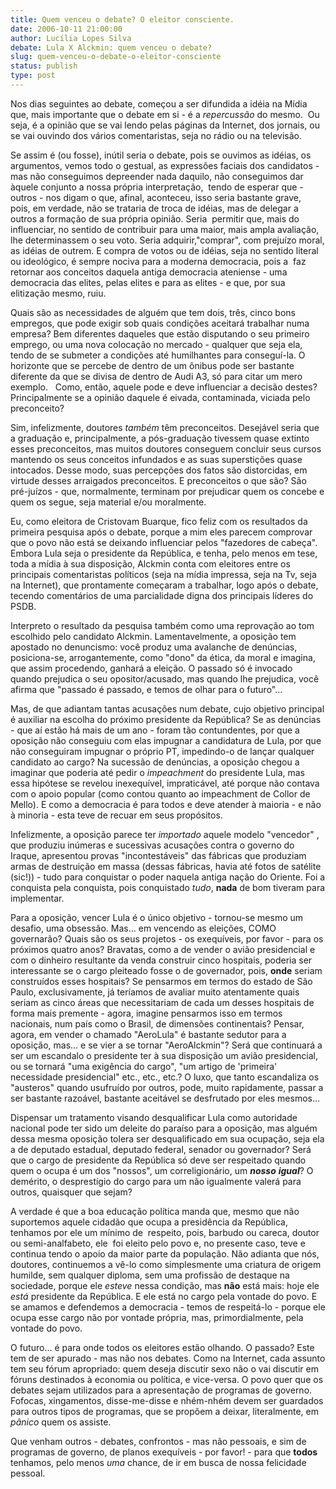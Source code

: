 ```yaml
---
title: Quem venceu o debate? O eleitor consciente.
date: 2006-10-11 21:00:00
author: Lucília Lopes Silva
debate: Lula X Alckmin: quem venceu o debate?
slug: quem-venceu-o-debate-o-eleitor-consciente
status: publish 
type: post
---
```


Nos dias seguintes ao debate, começou a
ser difundida a idéia na Mídia que, mais importante que o debate em si - é a *repercussão*
do mesmo.  Ou seja, é a opinião que se
vai lendo pelas páginas da Internet, dos jornais, ou se vai ouvindo dos vários
comentaristas, seja no rádio ou na televisão.


Se assim é (ou fosse), inútil seria o debate,
pois se ouvimos as idéias, os argumentos, vemos todo o gestual, as expressões
faciais dos candidatos - mas não conseguimos depreender nada daquilo, não
conseguimos dar àquele conjunto a nossa própria interpretação,  tendo de esperar que - outros - nos digam o
que, afinal, aconteceu, isso seria bastante grave,  pois, em verdade, não se trataria de troca de
idéias, mas de delegar a outros a formação de sua própria opinião. Seria  permitir que, mais do influenciar, no sentido
de contribuir para uma maior, mais ampla avaliação, lhe determinassem o seu
voto. Seria adquirir,"comprar", com prejuízo moral, as idéias de outrem. E
compra de votos ou de idéias, seja no sentido literal ou ideológico, é sempre
nociva para a moderna democracia, pois a 
faz retornar aos conceitos daquela antiga democracia ateniense - uma
democracia das elites, pelas elites e para as elites - e que, por sua
elitização mesmo, ruiu. 


Quais são as necessidades de alguém que
tem dois, três, cinco bons empregos, que pode exigir sob quais condições
aceitará trabalhar numa empresa? Bem diferentes daqueles que estão disputando o
seu primeiro emprego, ou uma nova colocação no mercado - qualquer que seja ela,
tendo de se submeter a condições até humilhantes para conseguí-la. O horizonte
que se percebe de dentro de um ônibus pode ser bastante diferente da que se
divisa de dentro de Audi A3, só para citar um mero exemplo.   Como,
então, aquele pode e deve influenciar a decisão destes? Principalmente se a
opinião daquele é eivada, contaminada, viciada pelo preconceito?


Sim, infelizmente, doutores *também*
têm preconceitos. Desejável seria que a graduação e, principalmente, a
pós-graduação tivessem quase extinto esses preconceitos, mas muitos doutores
conseguem concluir seus cursos mantendo os seus conceitos infundados e as suas
superstições quase intocados. Desse modo, suas percepções dos fatos são
distorcidas, em virtude desses arraigados preconceitos. E preconceitos o que
são? São pré-juízos - que, normalmente, terminam por prejudicar quem os concebe
e quem os segue, seja material e/ou moralmente. 


Eu, como eleitora de Cristovam Buarque,
fico feliz com os resultados da primeira pesquisa após o debate, porque a mim eles
parecem comprovar que o povo não está se deixando influenciar pelos "fazedores
de cabeça". Embora Lula seja o presidente da República, e tenha, pelo menos em
tese, toda a mídia à sua disposição, Alckmin conta com eleitores entre os
principais comentaristas políticos (seja na mídia impressa, seja na Tv, seja na
Internet), que prontamente começaram a trabalhar, logo após o debate, tecendo
comentários de uma parcialidade digna dos principais líderes do PSDB.   


Interpreto
o resultado da pesquisa também como uma reprovação ao tom escolhido pelo
candidato Alckmin. Lamentavelmente, a oposição tem apostado no denuncismo: você
produz uma avalanche de denúncias, 
posiciona-se, arrogantemente, como "dono" da ética, da moral e imagina,
que assim procedendo, ganhará a eleição. O passado só é invocado quando
prejudica o seu opositor/acusado, mas quando lhe prejudica, você afirma que "passado
é passado, e temos de olhar para o futuro"...


Mas, de que adiantam tantas acusações num
debate, cujo objetivo principal é auxiliar na escolha do próximo presidente da República? Se as denúncias - que aí estão há mais de um ano - foram tão
contundentes, por que a oposição não conseguiu com elas impugnar a candidatura
de Lula, por que não conseguiram impugnar o próprio PT, impedindo-o de lançar
qualquer candidato ao cargo? Na sucessão de denúncias, a oposição chegou a
imaginar que poderia até pedir o *impeachment* do presidente Lula, mas
essa hipótese se revelou inexequível, impraticável, até porque não contava com
o apoio popular (como contou quanto ao impeachment de Collor de Mello). E como
a democracia é para todos e deve atender à maioria - e não à minoria - esta
teve de recuar em seus propósitos.


Infelizmente, a oposição parece ter *importado*
aquele modelo "vencedor" , que produziu inúmeras e sucessivas acusações contra
o governo do Iraque, apresentou provas "incontestáveis" das fábricas que
produziam armas de destruição em massa (dessas fábricas, havia até fotos de
satélite (sic!)) - tudo para conquistar o poder naquela antiga nação do Oriente. Foi a
conquista pela conquista, pois conquistado *tudo*, **nada** de bom
tiveram para implementar.


Para a oposição, vencer Lula é o único
objetivo - tornou-se mesmo um desafio, uma obsessão. Mas... em vencendo as
eleições, COMO governarão? Quais são os seus projetos - os exequíveis, por
favor - para os próximos quatro anos? Bravatas, como a de vender o avião
presidencial e com o dinheiro resultante da venda construir cinco hospitais,
poderia ser interessante se o cargo pleiteado fosse o de governador, pois, **onde**
seriam construídos esses hospitais? Se pensarmos em termos do estado de São
Paulo, exclusivamente, já teríamos de avaliar muito atentamente quais seriam as
cinco áreas que necessitariam de cada um desses hospitais de forma mais
premente - agora, imagine pensarmos isso em termos nacionais, num país como o
Brasil, de dimensões continentais? Pensar, agora, em vender o chamado
"AeroLula" é bastante sedutor para a oposição, mas... e se vier a se tornar
"AeroAlckmin"? Será que continuará a ser um escandalo o presidente ter à sua
disposição um avião presidencial, ou se tornará "uma exigência do cargo", "um
artigo de 'primeira' necessidade presidencial" etc., etc., etc.? O luxo, que
tanto escandaliza os  "austeros" quando
usufruído por outros, pode, muito rapidamente, passar a ser bastante razoável,
bastante aceitável se desfrutado por eles mesmos...


Dispensar um tratamento visando
desqualificar Lula como autoridade nacional pode ter sido um deleite do paraíso
para a oposição, mas alguém dessa mesma oposição tolera ser desqualificado em sua
ocupação, seja ela a de deputado estadual, deputado federal, senador ou
governador? Será que o cargo de presidente da República só deve ser respeitado
quando quem o ocupa é um dos "nossos", um correligionário, um ***nosso***
***igual***? O demérito, o desprestígio do cargo para um não igualmente
valerá para outros, quaisquer que sejam?


A verdade é que a boa educação política
manda que, mesmo que não suportemos aquele cidadão que ocupa a presidência da República, tenhamos por ele um mínimo de 
respeito, pois, barbudo ou careca, doutor ou semi-analfabeto, ele  foi eleito pelo povo e, no presente caso,
teve e continua tendo o apoio da maior parte da população. Não adianta que nós,
doutores, continuemos a vê-lo como simplesmente uma criatura de origem humilde,
sem qualquer diploma, sem uma profissão de destaque na sociedade, porque ele *esteve*
nessa condição, mas **não** está mais: hoje ele *está* presidente da República. E ele está no cargo pela vontade do povo. E se amamos e defendemos a
democracia - temos de respeitá-lo - porque ele ocupa esse cargo não por vontade
própria, mas, primordialmente, pela vontade do povo.


O futuro... é para onde todos os eleitores
estão olhando. O passado? Este tem de ser apurado - mas não nos debates. Como
na Internet, cada assunto tem seu fórum apropriado: quem deseja discutir sexo
não o vai discutir em fóruns destinados à economia ou política, e vice-versa. O
povo quer que os debates sejam utilizados para a apresentação de programas de
governo. Fofocas, xingamentos, disse-me-disse e nhém-nhém devem ser guardados
para outros tipos de programas, que se propõem a deixar, literalmente, em *pânico*
quem os assiste.


Que venham outros - debates, confrontos - mas não pessoais, e sim
de programas de governo, de planos exequíveis - por favor! - para que **todos** tenhamos, pelo menos *uma* chance, de ir em busca de nossa
felicidade pessoal. 


 


 


